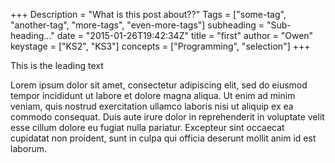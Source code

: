 +++
Description = "What is this post about??"
Tags = ["some-tag", "another-tag", "more-tags", "even-more-tags"]
subheading = "Sub-heading..."
date = "2015-01-26T19:42:34Z"
title = "first"
author = "Owen"
keystage = ["KS2", "KS3"]
concepts = ["Programming", "selection"]
+++
<p class="lead">
This is the leading text
</p>
Lorem ipsum dolor sit amet, consectetur adipiscing elit, sed do eiusmod tempor
incididunt ut labore et dolore magna aliqua. Ut enim ad minim veniam, quis
nostrud exercitation ullamco laboris nisi ut aliquip ex ea commodo consequat.
Duis aute irure dolor in reprehenderit in voluptate velit esse cillum dolore eu
fugiat nulla pariatur. Excepteur sint occaecat cupidatat non proident, sunt in
culpa qui officia deserunt mollit anim id est laborum.
